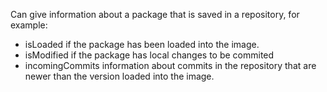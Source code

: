 Can give information about a package that is saved in a repository, for example: 
- isLoaded if the package has been loaded into the image.
- isModified if the package has local changes to be commited
- incomingCommits information about commits in the repository that are newer than the version loaded into the image.
